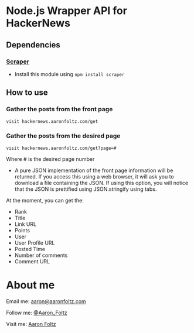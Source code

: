 # Node.js Wrapper API for HackerNews

## Dependencies
### [Scraper](https://github.com/mape/node-scraper)
* Install this module using `npm install scraper`
	

## How to use

### Gather the posts from the front page
	visit hackernews.aaronfoltz.com/get
### Gather the posts from the desired page  
	visit hackernews.aaronfoltz.com/get?page=#
Where # is the desired page number
	
* A pure JSON implementation of the front page information will be returned.  If you access this using a web browser, it will ask you to download a file containing the JSON.  If using this option, you will notice that the JSON is prettified using JSON.stringify using tabs.
	

At the moment, you can get the:

* Rank
* Title
* Link URL
* Points
* User
* User Profile URL
* Posted Time
* Number of comments
* Comment URL
	
# About me

Email me: [aaron@aaronfoltz.com](mailto:aaron@aaronfoltz.com)

Follow me: [@Aaron_Foltz](http://twitter.com/Aaron_Foltz)

Visit me: [Aaron Foltz](http://www.aaronfoltz.com)